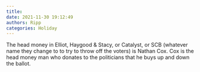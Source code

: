 ```yaml
---
title: 
date: 2021-11-30 19:12:49
authors: Ripp
categories: Holiday
---
```


 The head money in Elliot, Haygood &amp; Stacy, or Catalyst, or SCB (whatever name they change to to try to throw off the voters) is Nathan Cox.
Cox is the head money man who donates to the politicians that he buys up and down the ballot.